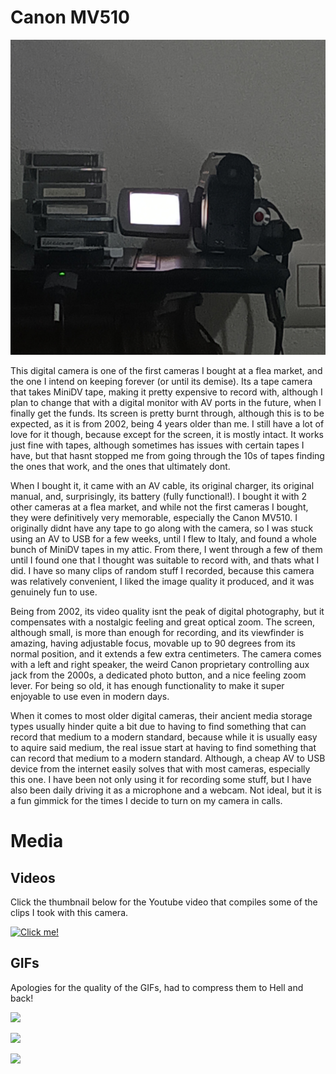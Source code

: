 # Canon MV510

![The camera itself](camera.jpg "Canon MV510")

This digital camera is one of the first cameras I bought at a flea market, and the one I intend on keeping forever (or until its demise). Its a tape camera that takes MiniDV tape, making it pretty expensive to record with, although I plan to change that with a digital monitor with AV ports in the future, when I finally get the funds. Its screen is pretty burnt through, although this is to be expected, as it is from 2002, being 4 years older than me. I still have a lot of love for it though, because except for the screen, it is mostly intact. It works just fine with tapes, although sometimes has issues with certain tapes I have, but that hasnt stopped me from going through the 10s of tapes finding the ones that work, and the ones that ultimately dont. 

When I bought it, it came with an AV cable, its original charger, its original manual, and, surprisingly, its battery (fully functional!). I bought it with 2 other cameras at a flea market, and while not the first cameras I bought, they were definitively very memorable, especially the Canon MV510. I originally didnt have any tape to go along with the camera, so I was stuck using an AV to USB for a few weeks, until I flew to Italy, and found a whole bunch of MiniDV tapes in my attic. From there, I went through a few of them until I found one that I thought was suitable to record with, and thats what I did. I have so many clips of random stuff I recorded, because this camera was relatively convenient, I liked the image quality it produced, and it was genuinely fun to use. 

Being from 2002, its video quality isnt the peak of digital photography, but it compensates with a nostalgic feeling and great optical zoom. The screen, although small, is more than enough for recording, and its viewfinder is amazing, having adjustable focus, movable up to 90 degrees from its normal position, and it extends a few extra centimeters. The camera comes with a left and right speaker, the weird Canon proprietary controlling aux jack from the 2000s, a dedicated photo button, and a nice feeling zoom lever. For being so old, it has enough functionality to make it super enjoyable to use even in modern days. 

When it comes to most older digital cameras, their ancient media storage types usually hinder quite a bit due to having to find something that can record that medium to a modern standard, because while it is usually easy to aquire said medium, the real issue start at having to find something that can record that medium to a modern standard. Although, a cheap AV to USB device from the internet easily solves that with most cameras, especially this one. I have been not only using it for recording some stuff, but I have also been daily driving it as a microphone and a webcam. Not ideal, but it is a fun gimmick for the times I decide to turn on my camera in calls.

# Media
## Videos

Click the thumbnail below for the Youtube video that compiles some of the clips I took with this camera.

[![Click me!](http://img.youtube.com/vi/pM3H23rnsJs/0.jpg)](http://www.youtube.com/watch?v=pM3H23rnsJs "Click me!")

## GIFs

Apologies for the quality of the GIFs, had to compress them to Hell and back!

![](https://github.com/avifcollective/samu.lol/blob/main/assets/bg2.gif?raw=true)

![](https://github.com/avifcollective/samu.lol/blob/main/assets/bg1.gif?raw=true)

![](https://github.com/avifcollective/samu.lol/blob/main/assets/bg3.gif?raw=true)